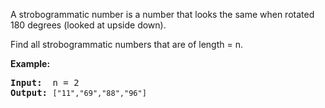 <p>A strobogrammatic number is a number that looks the same when rotated 180 degrees (looked at upside down).</p>

<p>Find all strobogrammatic numbers that are of length = n.</p>

<p><b>Example:</b></p>

<pre>
<b>Input:</b>  n = 2
<b>Output:</b> <code>[&quot;11&quot;,&quot;69&quot;,&quot;88&quot;,&quot;96&quot;]</code>
</pre>
